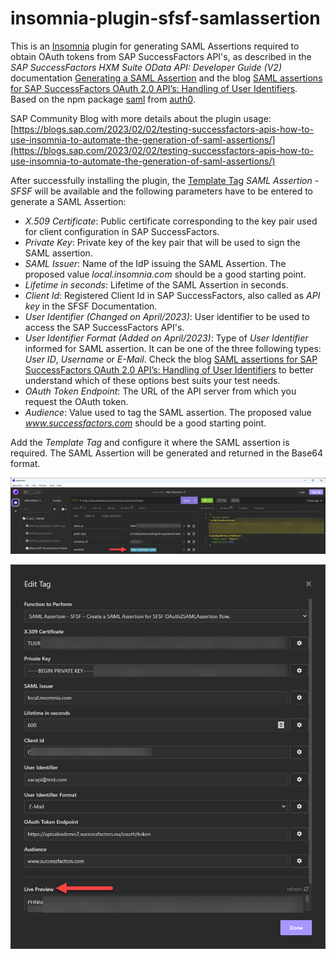 # insomnia-plugin-sfsf-samlassertion
This is an [Insomnia](https://insomnia.rest/) plugin for generating SAML Assertions required to obtain OAuth tokens from SAP SuccessFactors API's, as described in the _SAP SuccessFactors HXM Suite OData API: Developer Guide (V2)_ documentation [Generating a SAML Assertion](https://help.sap.com/docs/SAP_SUCCESSFACTORS_PLATFORM/d599f15995d348a1b45ba5603e2aba9b/4e27e8f6ae2748ab9f23228dd6a31b06.html?locale=en-US) and the blog [SAML assertions for SAP SuccessFactors OAuth 2.0 API’s: Handling of User Identifiers](https://blogs.sap.com/2023/04/18/saml-assertions-for-sap-successfactors-oauth-2.0-apis-handling-of-user-identifiers/). Based on the npm package [saml](https://www.npmjs.com/package/saml) from [auth0](https://github.com/auth0).

SAP Community Blog with more details about the plugin usage: [https://blogs.sap.com/2023/02/02/testing-successfactors-apis-how-to-use-insomnia-to-automate-the-generation-of-saml-assertions/](https://blogs.sap.com/2023/02/02/testing-successfactors-apis-how-to-use-insomnia-to-automate-the-generation-of-saml-assertions/)

After successfully installing the plugin, the [Template Tag](https://docs.insomnia.rest/insomnia/template-tags) _SAML Assertion - SFSF_ will be available and the following parameters have to be entered to generate a SAML Assertion:

- *X.509 Certificate*: Public certificate corresponding to the key pair used for client configuration in SAP SuccessFactors. 
- *Private Key*: Private key of the key pair that will be used to sign the SAML assertion.
- *SAML Issuer*: Name of the IdP issuing the SAML Assertion. The proposed value _local.insomnia.com_ should be a good starting point.
- *Lifetime in seconds*: Lifetime of the SAML Assertion in seconds.
- *Client Id*: Registered Client Id in SAP SuccessFactors, also called as _API key_ in the SFSF Documentation.
- *User Identifier* *(Changed on April/2023)*: User identifier to be used to access the SAP SuccessFactors API's.
- *User Identifier Format* *(Added on April/2023)*: Type of *User Identifier* informed for SAML assertion. It can be one of the three following types: *User ID*, *Username* or *E-Mail*. Check the blog [SAML assertions for SAP SuccessFactors OAuth 2.0 API’s: Handling of User Identifiers](https://blogs.sap.com/2023/04/18/saml-assertions-for-sap-successfactors-oauth-2.0-apis-handling-of-user-identifiers/) to better understand which of these options best suits your test needs.
- *OAuth Token Endpoint*: The URL of the API server from which you request the OAuth token.
- *Audience*: Value used to tag the SAML assertion. The proposed value _www.successfactors.com_ should be a good starting point.

Add the _Template Tag_ and configure it where the SAML assertion is required. The SAML Assertion will be generated and returned in the Base64 format.

![Template Tag configuration 2](./assets/configEx2.png)

![Template Tag configuration 1](./assets/configEx1.png)